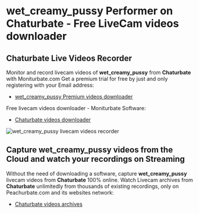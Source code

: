 # wet_creamy_pussy Performer on Chaturbate - Free LiveCam videos downloader

## Chaturbate Live Videos Recorder

Monitor and record livecam videos of **wet_creamy_pussy** from **Chaturbate** with Moniturbate.com
Get a premium trial for free by just and only registering with your Email address:
* [wet_creamy_pussy Premium videos downloader](https://moniturbate.com/request-demo-licence-key.html)

Free livecam videos downloader - Moniturbate Software:
* [Chaturbate videos downloader](https://moniturbate.com/moniturbate-download-software.html)

![wet_creamy_pussy livecam videos recorder](https://peachurnet.com/templates/moniturbate-software.png)


## Capture wet_creamy_pussy videos from the Cloud and watch your recordings on Streaming

Without the need of downloading a software, capture **wet_creamy_pussy** livecam videos from **Chaturbate** 100% online.
Watch Livecam archives from **Chaturbate** unlimitedly from thousands of existing recordings, only on Peachurbate.com and its websites network:
* [Chaturbate videos archives](https://peachurnet.com/)